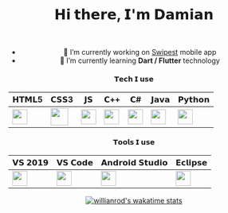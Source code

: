<div align="center">
   <h1>𝗛𝗶 𝘁𝗵𝗲𝗿𝗲, 𝗜'𝗺 𝗗𝗮𝗺𝗶𝗮𝗻</h1>

<br>



- 🌱 I’m currently working on [Swipest](https://www.swipest.pl/) mobile app 
- 🌱 I’m currently learning <b>Dart / Flutter</b> technology


#### 𝗧𝗲𝗰𝗵 𝗜 𝘂𝘀𝗲

| 𝗛𝗧𝗠𝗟5  | 𝗖𝗦𝗦3 | 𝗝𝗦 | 𝗖++ | 𝗖# | 𝗝𝗮𝘃𝗮 | 𝗣𝘆𝘁𝗵𝗼𝗻 |
| ------------- | ------------- |------------- | ------------- |------------- | ------------- |------------- |
| <img height="30px" src="https://cdn.svgporn.com/logos/html-5.svg">  | <img height="35px" src="https://cdn.svgporn.com/logos/css-3.svg"> |  <img height="30px" src="https://cdn.svgporn.com/logos/javascript.svg"> |  <img height="30px" src="https://cdn.svgporn.com/logos/c-plusplus.svg"> | <img height="30px" src="https://cdn.svgporn.com/logos/c-sharp.svg"> | <img height="30px" src="https://cdn.svgporn.com/logos/java.svg"> | <img height="30px" src="https://cdn.svgporn.com/logos/python.svg"> |


#### 𝗧𝗼𝗼𝗹𝘀 𝗜 𝘂𝘀𝗲

| 𝗩𝗦 𝟮𝟬𝟭𝟵  | 𝗩𝗦 𝗖𝗼𝗱𝗲 | 𝗔𝗻𝗱𝗿𝗼𝗶𝗱 𝗦𝘁𝘂𝗱𝗶𝗼 | 𝗘𝗰𝗹𝗶𝗽𝘀𝗲 |
| ------------- | ------------- |------------- | ------------- |
| <img height="30px" src="https://cdn.svgporn.com/logos/visual-studio.svg">  | <img height="30px" src="https://cdn.svgporn.com/logos/visual-studio-code.svg"> |  <img height="30px" src="https://cdn.svgporn.com/logos/android.svg"> | <img height="30px" src="https://cdn.svgporn.com/logos/eclipse.svg"> |


[![willianrod's wakatime stats](https://github-readme-stats.vercel.app/api/wakatime?username=DamianeK02)](https://github.com/anuraghazra/github-readme-stats)
</div>
